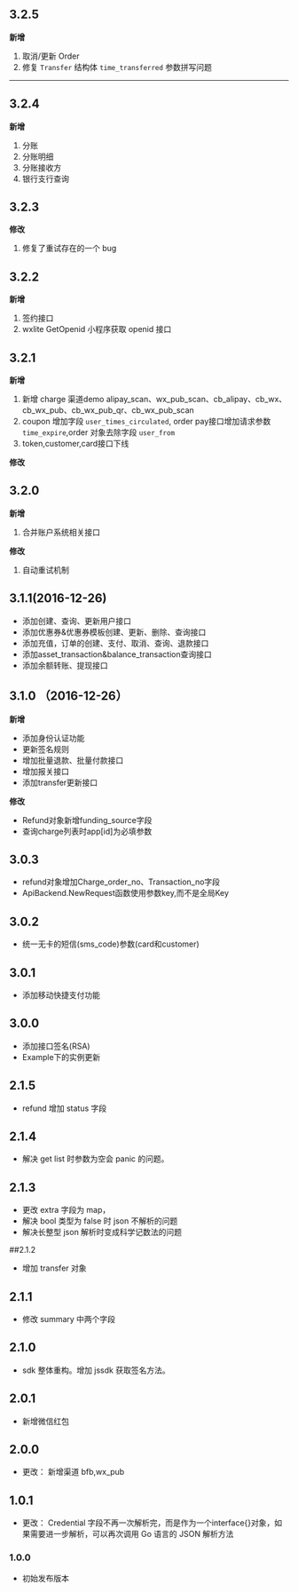 ## 3.2.5

**新增**

1. 取消/更新 Order
2. 修复 `Transfer` 结构体 `time_transferred` 参数拼写问题

---

## 3.2.4

**新增**

1. 分账
2. 分账明细
3. 分账接收方
4. 银行支行查询

## 3.2.3

**修改**
1. 修复了重试存在的一个 bug

## 3.2.2

**新增**
1. 签约接口
2. wxlite GetOpenid 小程序获取 openid 接口

## 3.2.1

**新增**
1. 新增 charge 渠道demo alipay_scan、wx_pub_scan、cb_alipay、cb_wx、cb_wx_pub、cb_wx_pub_qr、cb_wx_pub_scan
2. coupon 增加字段 `user_times_circulated`, order pay接口增加请求参数 `time_expire`,order 对象去除字段 `user_from`
3. token,customer,card接口下线

**修改**

## 3.2.0

**新增**
1. 合并账户系统相关接口

**修改**
1. 自动重试机制

## 3.1.1(2016-12-26)
*  添加创建、查询、更新用户接口
*  添加优惠券&优惠券模板创建、更新、删除、查询接口
*  添加充值，订单的创建、支付、取消、查询、退款接口
*  添加asset\_transaction&balance\_transaction查询接口
*  添加余额转账、提现接口

## 3.1.0 （2016-12-26）
**新增**
*  添加身份认证功能
*  更新签名规则
*  增加批量退款、批量付款接口
*  增加报关接口
*  添加transfer更新接口

**修改**
*  Refund对象新增funding_source字段
*  查询charge列表时app[id]为必填参数

## 3.0.3
* refund对象增加Charge_order_no、Transaction_no字段
* ApiBackend.NewRequest函数使用参数key,而不是全局Key

## 3.0.2
*  统一无卡的短信(sms_code)参数(card和customer)

## 3.0.1
*  添加移动快捷支付功能

## 3.0.0
*  添加接口签名(RSA)
*  Example下的实例更新

## 2.1.5  
* refund 增加 status 字段    

## 2.1.4
* 解决 get list 时参数为空会 panic 的问题。

## 2.1.3  
* 更改 extra 字段为 map，
* 解决 bool 类型为 false 时 json 不解析的问题
* 解决长整型 json 解析时变成科学记数法的问题

##2.1.2
* 增加 transfer 对象

## 2.1.1
* 修改 summary 中两个字段

## 2.1.0
* sdk 整体重构。增加 jssdk 获取签名方法。

## 2.0.1
* 新增微信红包

## 2.0.0
* 更改：
新增渠道 bfb,wx_pub

## 1.0.1
* 更改：
Credential 字段不再一次解析完，而是作为一个interface{}对象，如果需要进一步解析，可以再次调用 Go 语言的 JSON 解析方法

### 1.0.0
* 初始发布版本
